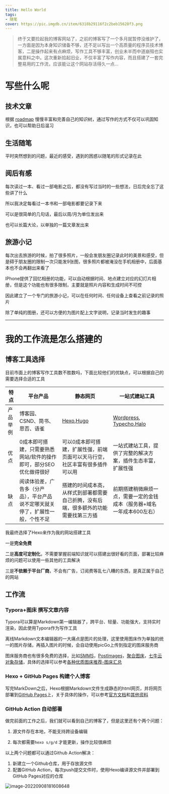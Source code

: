 ```yaml
---
title: Hello World
tags:
- 随笔
cover: https://pic.imgdb.cn/item/6318b29116f2c2beb15628f3.png 
---
```

> 终于又要捡起我的博客网站了，之前的博客写了一个多月就暂停没维护了，一方面是因为本身知识储备不够，还不足以写出一个高质量的程序员技术博客，二是操作起来有点麻烦，写作工具不够丰富，创业未半而中道崩殂也实属意料之中。这次重新拾起旧业，不仅丰富了写作内容，而且搭建了一套完整易用的工作流，应该能让这个网站存活得久一点...

# 写些什么呢

## **技术文章**

根据 [roadmap](https://www.yuque.com/docs/share/a22ec335-6061-475b-ae66-a6b623608251?#%20%E3%80%8ARoadmap%E3%80%8B) 慢慢丰富和完善自己的知识树，通过写作的方式不仅可以巩固知识，也可以帮助日后温习



## **生活随笔**

平时突然想到的问题，最近的感受，遇到的困惑以随笔的形式记录在此



## **阅后有感**

每次读过一本、看过一部电影之后，都没有写过当时的一些想法，日后完全忘了这些讲了什么

所以我决定每看过一本书和一部电影都要记录下来

可以是很简单的几句话，最后以周/月为单位发出来

也可以长篇大论，以单独的一篇文章发出来



## **旅游小记**

每次出去旅游的时候，拍了很多照片，一般会发朋友圈记录此时的美景和感受，但是碍于朋友圈的限制一次只能发9张图，很多照片都被淹没在手机相册中，后面基本也不会再翻出来看了

IPhone提供了回忆相册的功能，可以自动根据时间、地点建立对应的幻灯片相册，但是这个功能也有很多限制，主要就是照片内容和生成时间不可控

因此建立了一个专门的旅游小记，可以在任何时间、任何设备上查看之前记录的照片

除了单纯的图册，还可以方便的为图片配上文字说明，记录当时发生的趣事

---

# 我的工作流是怎么搭建的

## 博客工具选择

目前市面上的博客写作工具数不胜数吗，下面比较他们的优缺点，可以根据自己的需要选择合适的工具

| 特点 | 平台产品 |  静态网页  | 一站式建站工具 |
| ------------------------ | ---- | ------------------------ | ------------------------ |
| 产品举例 | 博客园、CSND、简书、思否、语雀 | [Hexo](https://hexo.io/zh-cn/),[Hugo](https://gohugo.io/) | [Wordpress](https://wordpress.com/zh-cn/), [Typecho](https://typecho.org/),[Halo](https://halo.run/) |
| 优点     | 0成本即可搭建，只需要熟悉网站/软件的操作即可，部分SEO优化做得很好 | 可以0成本即可搭建，扩展性强，前端页面可以天马行空，社区丰富有很多插件可以用 | 一站式建站工具，提供了完整的解决方案，插件生态丰富，扩展性强 |
| 缺点 | 阅读体验差，广告多（分产品），平台产品说不定哪天就关停了，扩展性一般，个性不足 | 搭建的时间成本高，从样式到部署都需要自己折腾，没有后端，很多额外的功能需要找第三方插 | 前期搭建稍微麻烦一点，需要一定的金钱成本（服务器+域名一年成本600左右）    |

我最终选择了Hexo来作为我的网站搭建工具

一是**完全免费**

二是**高度可定制化**，不需要掌握前端知识就可以搭建出很好看的页面，部署比较麻烦的问题可以使用一些其他的工具解决

三是**不依赖于平台厂商**，不会有广告，订阅费等乱七八糟的东西，是真正属于自己的网站



## 工作流

### Typora+图床 撰写文章内容

Typora可以算是Markdown第一编辑器了，跨平台、轻量、功能强大，支持实时渲染，因此使用Typora作为写作工具

离线Markdown文本编辑器的一大痛点是图片的处理，这里使用图床作为单独的统一的图片存储，再插入图片的时候，会自动使用picGo上传到指定的图床服务商

图床服务商也有很多免费的选择，比如[SMMS](https://smms.app/)，[PostImages](https://postimages.org/)，[聚合图床](https://www.superbed.cn/)，[七牛云对象存储](https://portal.qiniu.com/kodo/overview)，具体的选择可以参考[各种优质图床推荐-图床汇总](https://zhuanlan.zhihu.com/p/403554101)



### Hexo + GitHub Pages 构建个人博客

写完MarkDown之后，Hexo根据Markdown文件生成静态的html网页，并将网页部署到[GitHub Pages](https://pages.github.com/)上，关于具体的操作，可以参考[官方文档](https://hexo.io/zh-cn/docs/)和[其他资料](https://www.zhihu.com/column/c_1201860091307458560)



### GitHub Action 自动部署

做完前面的工作之后，我们就可以看到自己的博客了，但是这里还有个两个问题：

1. 源文件存在本地，不能支持跨设备编辑

2. 每次都需要`hexo s/g/d` 才能更新，操作比较很麻烦



以上两个问题都可以通过Github Action解决：

1. 新建立一个Github仓库，用于存放源文件
2. 配置GitHub Action，每次push提交文件时，使用Hexo编译源文件并部署到GitHub Pages对应的仓库

<img src="https://pic.imgdb.cn/item/6319c12b16f2c2beb1457b44.png" alt="image-20220908181608648"  />


